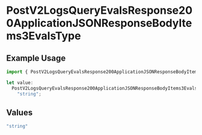 # PostV2LogsQueryEvalsResponse200ApplicationJSONResponseBodyItems3EvalsType

## Example Usage

```typescript
import { PostV2LogsQueryEvalsResponse200ApplicationJSONResponseBodyItems3EvalsType } from "orq-poc-typescript-multi-env-version/models/operations";

let value:
  PostV2LogsQueryEvalsResponse200ApplicationJSONResponseBodyItems3EvalsType =
    "string";
```

## Values

```typescript
"string"
```